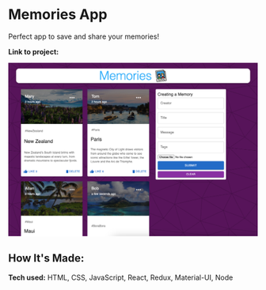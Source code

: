 # Memories App

Perfect app to save and share your memories!

**Link to project:**

![alt tag](./project.png)

## How It's Made:

**Tech used:** HTML, CSS, JavaScript, React, Redux, Material-UI, Node
